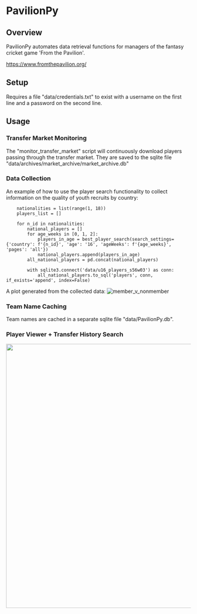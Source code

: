 # PavilionPy
## Overview

PavilionPy automates data retrieval functions for managers of the fantasy cricket game 'From the Pavilion'.

https://www.fromthepavilion.org/

## Setup
Requires a file "data/credentials.txt" to exist with a username on the first line and a password on the second line.

## Usage
### Transfer Market Monitoring
The "monitor_transfer_market" script will continuously download players passing through the transfer market. They are saved to the sqlite file "data/archives/market_archive/market_archive.db"

### Data Collection
An example of how to use the player search functionality to collect information on the quality of youth recruits by country:

```
    nationalities = list(range(1, 18))
    players_list = []

    for n_id in nationalities:
        national_players = []
        for age_weeks in [0, 1, 2]:
            players_in_age = best_player_search(search_settings={'country': f'{n_id}', 'age': '16', 'ageWeeks': f'{age_weeks}', 'pages': 'all'})
            national_players.append(players_in_age)
        all_national_players = pd.concat(national_players)

        with sqlite3.connect('data/u16_players_s56w03') as conn:
            all_national_players.to_sql('players', conn, if_exists='append', index=False)
```

A plot generated from the collected data: 
![member_v_nonmember](https://github.com/GeorgeTownsendd/PavilionPy/assets/7286540/cbe32969-e32f-4ebb-95e3-1d8810d94167)

### Team Name Caching
Team names are cached in a separate sqlite file "data/PavilionPy.db". 

### Player Viewer + Transfer History Search
<img src="https://github.com/GeorgeTownsendd/PavilionPy/assets/7286540/e98ad11d-937f-4552-9864-8aee3c476642" width="720">
